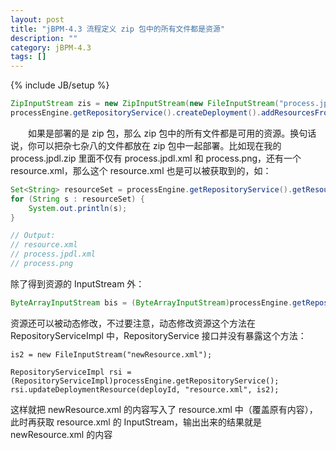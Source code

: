 ```yaml
---
layout: post
title: "jBPM-4.3 流程定义 zip 包中的所有文件都是资源"
description: ""
category: jBPM-4.3
tags: []
---
```

{% include JB/setup %}

```java
ZipInputStream zis = new ZipInputStream(new FileInputStream("process.jpdl.zip"));  
processEngine.getRepositoryService().createDeployment().addResourcesFromZipInputStream(zis).deploy();  
```

　　如果是部署的是 zip 包，那么 zip 包中的所有文件都是可用的资源。换句话说，你可以把杂七杂八的文件都放在 zip 包中一起部署。比如现在我的 process.jpdl.zip 里面不仅有 process.jpdl.xml 和 process.png，还有一个 resource.xml，那么这个 resource.xml 也是可以被获取到的，如：

```java
Set<String> resourceSet = processEngine.getRepositoryService().getResourceNames(deployId);  
for (String s : resourceSet) {  
	System.out.println(s);   
}

// Output:   
// resource.xml  
// process.jpdl.xml  
// process.png  
```

除了得到资源的 InputStream 外：

```java
ByteArrayInputStream bis = (ByteArrayInputStream)processEngine.getRepositoryService().getResourceAsStream(deployId, "resource.xml");  
```

资源还可以被动态修改，不过要注意，动态修改资源这个方法在 RepositoryServiceImpl 中，RepositoryService 接口并没有暴露这个方法：

```jaav
is2 = new FileInputStream("newResource.xml");  
  
RepositoryServiceImpl rsi = (RepositoryServiceImpl)processEngine.getRepositoryService();  
rsi.updateDeploymentResource(deployId, "resource.xml", is2);  
```

这样就把 newResource.xml 的内容写入了 resource.xml 中（覆盖原有内容），此时再获取 resource.xml 的 InputStream，输出出来的结果就是 newResource.xml 的内容
